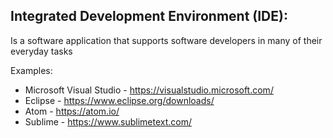 
## Integrated Development Environment (IDE):
Is a software application that supports software developers in many of their everyday tasks

Examples:
* Microsoft Visual Studio - https://visualstudio.microsoft.com/
* Eclipse - https://www.eclipse.org/downloads/
* Atom - https://atom.io/
* Sublime - https://www.sublimetext.com/